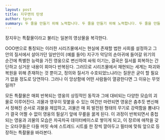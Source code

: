 ```yaml
---
layout: post
title: 지우맨의 탄생
author: tpro
summary: 두 줄을 만들기 위해 노력합니다. 두 줄을 만들기 위해 노력합니다. 두 줄을 만들기 위해 노력합니다. 두 줄을 만들기 위해 노력합니다. 두 줄을 만들기 위해 노력합니다.
---
```


장지우는 특촬물이라고 불리는 일본의 영상물을 복각한다.

<!--break-->

OOO맨으로 통칭되는 이러한 시리즈물에서는 현실에 존재할 법한 사회를 설정하고 그 안의 질서에서 살아가던 일반인이 (예를 들어) 지구가 악당의 손아귀에 들어갈 위기의 순간에 특별한 능력을 가진 영웅으로 변신하여 싸워 이기는, 결국은 질서를 회복하는 간단하고 싱거운 내용이 회마다 반복된다. 그러므로 시리즈물에서 재현되는 세계는 파괴와 복원을 위해 존재하는 것 뿐이고, 정의와 질서가 수호되었느냐라는 질문은 굳이 할 필요가 없을 정도로 당연하다. 그러나 이 앙상함에 어떤 사람들이 열광한다면 그 이유는 무엇일까?

모든 특촬물은 매회 반복되는 영웅의 상징적인 동작과 그에 대비되는 다양한 모습의 괴물로 이루어진다. 괴물과 영우이 맞붙을 수 있는 여건만 마련되면 영웅은 춤추듯 변신해서 정해진 순서로 괴물을 제압하고, 괴물은 매 회 발전된 형태의 무기로 강력함을 뽐내다가 결국 어쩔 수 없이 영웅의 필살기 앞에 무릎을 꿇게 된다. 이 과정이 반복되면서 중첩되는 영웅과 괴물의 모습은 차곡차곡 데이터베이스로 쌓이게 되고, 이 장르에 애착을 갖는 오타쿠들은 다들 머릿 속에 스트레드 시트를 한 장씩 깔아두고 필터에 맞춰 앞으로 등장하는 특촬물을 바라본다.